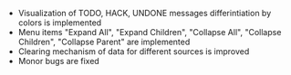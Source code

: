 - Visualization of TODO, HACK, UNDONE messages differintiation by colors is implemented
- Menu items "Expand All", "Expand Children", "Collapse All", "Collapse Children", "Collapse Parent" are implemented
- Clearing mechanism of data for different sources is improved
- Monor bugs are fixed